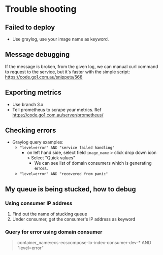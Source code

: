 Trouble shooting
====

## Failed to deploy

- Use graylog, use your image name as keyword.

## Message debugging

If the message is broken, from the given log, we can manual curl command to request to the service, but it's faster with
the simple script: https://code.go1.com.au/snippets/568

## Exporting metrics

- Use branch 3.x
- Tell prometheus to scrape your metrics. Ref https://code.go1.com.au/server/prometheus/


## Checking errors

- Graylog query examples:
  - `"level=error" AND "service failed handling"`
    - on left hand side, select field `image_name` > click drop down icon > Select "Quick values"
      - We can see list of domain consumers which is generating errors.
  - `"level=error" AND "recovered from panic"`

## My queue is being stucked, how to debug

### Using consumer IP address

1. Find out the name of stucking queue
2. Under consumer, get the consumer's IP address as keyword

### Query for error using domain consumer

> container_name:ecs-ecscompose-lo-index-consumer-dev-* AND "level=error"

